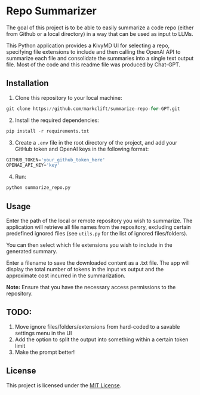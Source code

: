 # Repo Summarizer

The goal of this project is to be able to easily summarize a code repo (either from Github or a local directory) in a way that can be used as input to LLMs.

This Python application provides a KivyMD UI for selecting a repo, specifying file extensions to include and then calling the OpenAI API to summarize each file and consolidate the summaries into a single text output file. Most of the code and this readme file was produced by Chat-GPT.

## Installation

1. Clone this repository to your local machine: 
```python
git clone https://github.com/markclift/summarize-repo-for-GPT.git
```

2. Install the required dependencies:
```python
pip install -r requirements.txt
```

3. Create a `.env` file in the root directory of the project, and add your GitHub token and OpenAI keys in the following format:
```python
GITHUB_TOKEN='your_github_token_here'
OPENAI_API_KEY='key'
```

4. Run:
```python
python summarize_repo.py
```

## Usage

Enter the path of the local or remote repository you wish to summarize. The application will retrieve all file names from the repository, excluding certain predefined ignored files (see `utils.py` for the list of ignored files/folders). 

You can then select which file extensions you wish to include in the generated summary.

Enter a filename to save the downloaded content as a .txt file. The app will display the total number of tokens in the input vs output and the approximate cost incurred in the summarization.

**Note:** Ensure that you have the necessary access permissions to the repository.

## TODO:
1. Move ignore files/folders/extensions from hard-coded to a savable settings menu in the UI
2. Add the option to split the output into something within a certain token limit
3. Make the prompt better!

## License

This project is licensed under the [MIT License](LICENSE).